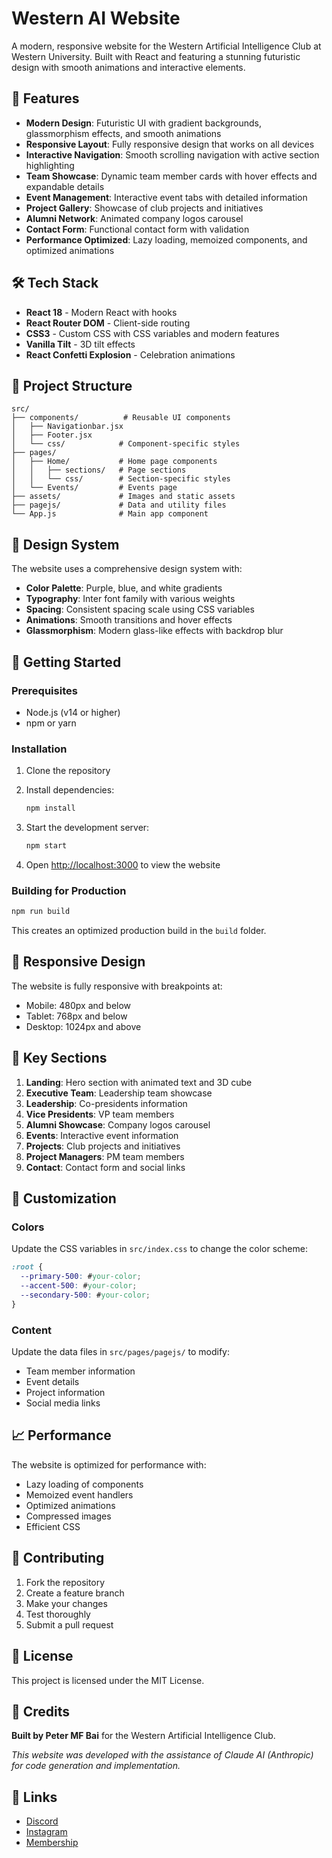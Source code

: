# Western AI Website

A modern, responsive website for the Western Artificial Intelligence Club at Western University. Built with React and featuring a stunning futuristic design with smooth animations and interactive elements.

## 🚀 Features

- **Modern Design**: Futuristic UI with gradient backgrounds, glassmorphism effects, and smooth animations
- **Responsive Layout**: Fully responsive design that works on all devices
- **Interactive Navigation**: Smooth scrolling navigation with active section highlighting
- **Team Showcase**: Dynamic team member cards with hover effects and expandable details
- **Event Management**: Interactive event tabs with detailed information
- **Project Gallery**: Showcase of club projects and initiatives
- **Alumni Network**: Animated company logos carousel
- **Contact Form**: Functional contact form with validation
- **Performance Optimized**: Lazy loading, memoized components, and optimized animations

## 🛠️ Tech Stack

- **React 18** - Modern React with hooks
- **React Router DOM** - Client-side routing
- **CSS3** - Custom CSS with CSS variables and modern features
- **Vanilla Tilt** - 3D tilt effects
- **React Confetti Explosion** - Celebration animations

## 📁 Project Structure

```
src/
├── components/          # Reusable UI components
│   ├── Navigationbar.jsx
│   ├── Footer.jsx
│   └── css/            # Component-specific styles
├── pages/
│   ├── Home/           # Home page components
│   │   ├── sections/   # Page sections
│   │   └── css/        # Section-specific styles
│   └── Events/         # Events page
├── assets/             # Images and static assets
├── pagejs/             # Data and utility files
└── App.js              # Main app component
```

## 🎨 Design System

The website uses a comprehensive design system with:

- **Color Palette**: Purple, blue, and white gradients
- **Typography**: Inter font family with various weights
- **Spacing**: Consistent spacing scale using CSS variables
- **Animations**: Smooth transitions and hover effects
- **Glassmorphism**: Modern glass-like effects with backdrop blur

## 🚀 Getting Started

### Prerequisites

- Node.js (v14 or higher)
- npm or yarn

### Installation

1. Clone the repository
2. Install dependencies:
   ```bash
   npm install
   ```

3. Start the development server:
   ```bash
   npm start
   ```

4. Open [http://localhost:3000](http://localhost:3000) to view the website

### Building for Production

```bash
npm run build
```

This creates an optimized production build in the `build` folder.

## 📱 Responsive Design

The website is fully responsive with breakpoints at:
- Mobile: 480px and below
- Tablet: 768px and below
- Desktop: 1024px and above

## 🎯 Key Sections

1. **Landing**: Hero section with animated text and 3D cube
2. **Executive Team**: Leadership team showcase
3. **Leadership**: Co-presidents information
4. **Vice Presidents**: VP team members
5. **Alumni Showcase**: Company logos carousel
6. **Events**: Interactive event information
7. **Projects**: Club projects and initiatives
8. **Project Managers**: PM team members
9. **Contact**: Contact form and social links

## 🔧 Customization

### Colors
Update the CSS variables in `src/index.css` to change the color scheme:

```css
:root {
  --primary-500: #your-color;
  --accent-500: #your-color;
  --secondary-500: #your-color;
}
```

### Content
Update the data files in `src/pages/pagejs/` to modify:
- Team member information
- Event details
- Project information
- Social media links

## 📈 Performance

The website is optimized for performance with:
- Lazy loading of components
- Memoized event handlers
- Optimized animations
- Compressed images
- Efficient CSS

## 🤝 Contributing

1. Fork the repository
2. Create a feature branch
3. Make your changes
4. Test thoroughly
5. Submit a pull request

## 📄 License

This project is licensed under the MIT License.

## 👥 Credits

**Built by Peter MF Bai** for the Western Artificial Intelligence Club.

*This website was developed with the assistance of Claude AI (Anthropic) for code generation and implementation.*

## 🔗 Links

- [Discord](https://discord.gg/ZcRtm6CAHt)
- [Instagram](https://www.instagram.com/westernu.ai/)
- [Membership](https://westernusc.store/product/western-artificial-intelligence-design/)